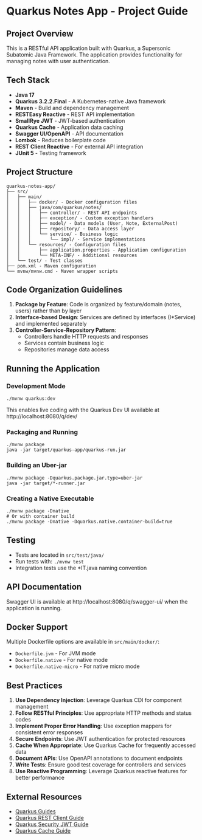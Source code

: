 # Quarkus Notes App - Project Guide

## Project Overview
This is a RESTful API application built with Quarkus, a Supersonic Subatomic Java Framework. The application provides functionality for managing notes with user authentication.

## Tech Stack
- **Java 17**
- **Quarkus 3.2.2.Final** - A Kubernetes-native Java framework
- **Maven** - Build and dependency management
- **RESTEasy Reactive** - REST API implementation
- **SmallRye JWT** - JWT-based authentication
- **Quarkus Cache** - Application data caching
- **Swagger UI/OpenAPI** - API documentation
- **Lombok** - Reduces boilerplate code
- **REST Client Reactive** - For external API integration
- **JUnit 5** - Testing framework

## Project Structure
```
quarkus-notes-app/
├── src/
│   ├── main/
│   │   ├── docker/ - Docker configuration files
│   │   ├── java/com/quarkus/notes/
│   │   │   ├── controller/ - REST API endpoints
│   │   │   ├── exception/ - Custom exception handlers
│   │   │   ├── model/ - Data models (User, Note, ExternalPost)
│   │   │   ├── repository/ - Data access layer
│   │   │   └── service/ - Business logic
│   │   │       └── impl/ - Service implementations
│   │   └── resources/ - Configuration files
│   │       ├── application.properties - Application configuration
│   │       └── META-INF/ - Additional resources
│   └── test/ - Test classes
├── pom.xml - Maven configuration
└── mvnw/mvnw.cmd - Maven wrapper scripts
```

## Code Organization Guidelines
1. **Package by Feature**: Code is organized by feature/domain (notes, users) rather than by layer
2. **Interface-based Design**: Services are defined by interfaces (I*Service) and implemented separately
3. **Controller-Service-Repository Pattern**: 
   - Controllers handle HTTP requests and responses
   - Services contain business logic
   - Repositories manage data access

## Running the Application

### Development Mode
```shell
./mvnw quarkus:dev
```
This enables live coding with the Quarkus Dev UI available at http://localhost:8080/q/dev/

### Packaging and Running
```shell
./mvnw package
java -jar target/quarkus-app/quarkus-run.jar
```

### Building an Uber-jar
```shell
./mvnw package -Dquarkus.package.jar.type=uber-jar
java -jar target/*-runner.jar
```

### Creating a Native Executable
```shell
./mvnw package -Dnative
# Or with container build
./mvnw package -Dnative -Dquarkus.native.container-build=true
```

## Testing
- Tests are located in `src/test/java/`
- Run tests with: `./mvnw test`
- Integration tests use the *IT.java naming convention

## API Documentation
Swagger UI is available at http://localhost:8080/q/swagger-ui/ when the application is running.

## Docker Support
Multiple Dockerfile options are available in `src/main/docker/`:
- `Dockerfile.jvm` - For JVM mode
- `Dockerfile.native` - For native mode
- `Dockerfile.native-micro` - For native micro mode

## Best Practices
1. **Use Dependency Injection**: Leverage Quarkus CDI for component management
2. **Follow RESTful Principles**: Use appropriate HTTP methods and status codes
3. **Implement Proper Error Handling**: Use exception mappers for consistent error responses
4. **Secure Endpoints**: Use JWT authentication for protected resources
5. **Cache When Appropriate**: Use Quarkus Cache for frequently accessed data
6. **Document APIs**: Use OpenAPI annotations to document endpoints
7. **Write Tests**: Ensure good test coverage for controllers and services
8. **Use Reactive Programming**: Leverage Quarkus reactive features for better performance

## External Resources
- [Quarkus Guides](https://quarkus.io/guides/)
- [Quarkus REST Client Guide](https://quarkus.io/guides/rest-client)
- [Quarkus Security JWT Guide](https://quarkus.io/guides/security-jwt)
- [Quarkus Cache Guide](https://quarkus.io/guides/cache)
